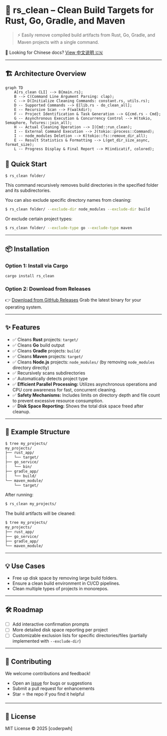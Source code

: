 # 🧹 rs_clean – Clean Build Targets for Rust, Go, Gradle, and Maven

> ⚡ Easily remove compiled build artifacts from Rust, Go, Gradle, and Maven projects with a single command.

📘 Looking for Chinese docs? [View 中文说明 🇨🇳](./README_zh.md)


---

## 🏗️ Architecture Overview

```mermaid
graph TD
    A[rs_clean CLI] --> B{main.rs};
    B --> C(Command Line Argument Parsing: clap);
    C --> D(Initialize Cleaning Commands: constant.rs, utils.rs);
    D -- Supported Commands --> E[lib.rs - do_clean_all];
    E -- Recursive Scan --> F(walkdir);
    F -- Project Identification & Task Generation --> G{cmd.rs - Cmd};
    G -- Asynchronous Execution & Concurrency Control --> H(tokio, Semaphore, futures::join_all);
    H -- Actual Cleaning Operation --> I(Cmd::run_clean);
    I -- External Command Execution --> J(tokio::process::Command);
    I -- node_modules Deletion --> K(tokio::fs::remove_dir_all);
    E -- Result Statistics & Formatting --> L(get_dir_size_async, format_size);
    L -- Progress Display & Final Report --> M(indicatif, colored);
```

## 🚀 Quick Start

```bash
$ rs_clean folder/
````

This command recursively removes build directories in the specified folder and its subdirectories.

You can also exclude specific directory names from cleaning:
```bash
$ rs_clean folder/ --exclude-dir node_modules --exclude-dir build
```
Or exclude certain project types:
```bash
$ rs_clean folder/ --exclude-type go --exclude-type maven
```

---

## 📦 Installation

### Option 1: Install via Cargo

```bash
cargo install rs_clean
```

### Option 2: Download from Releases

👉 [Download from GitHub Releases](https://github.com/pwh-pwh/rs_clean/releases)
Grab the latest binary for your operating system.

---

## ✨ Features

* ✅ Cleans **Rust** projects: `target/`
* ✅ Cleans **Go** build output
* ✅ Cleans **Gradle** projects: `build/`
* ✅ Cleans **Maven** projects: `target/`
* ✅ Cleans **Node.js** projects: `node_modules/` (by removing `node_modules` directory directly)
* ✅ Recursively scans subdirectories
* ✅ Automatically detects project type
* ✅ **Efficient Parallel Processing:** Utilizes asynchronous operations and CPU core awareness for fast, concurrent cleaning.
* ✅ **Safety Mechanisms:** Includes limits on directory depth and file count to prevent excessive resource consumption.
* ✅ **Disk Space Reporting:** Shows the total disk space freed after cleanup.

---

## 📂 Example Structure

```bash
$ tree my_projects/
my_projects/
├── rust_app/
│   └── target/
├── go_service/
│   └── bin/
├── gradle_app/
│   └── build/
└── maven_module/
    └── target/
```

After running:

```bash
$ rs_clean my_projects/
```

The build artifacts will be cleaned:

```bash
$ tree my_projects/
my_projects/
├── rust_app/
├── go_service/
├── gradle_app/
└── maven_module/
```

---

## 💡 Use Cases

* Free up disk space by removing large build folders.
* Ensure a clean build environment in CI/CD pipelines.
* Clean multiple types of projects in monorepos.

---

## 🛠 Roadmap

* [ ] Add interactive confirmation prompts
* [ ] More detailed disk space reporting per project
* [ ] Customizable exclusion lists for specific directories/files (partially implemented with `--exclude-dir`)

---

## 🤝 Contributing

We welcome contributions and feedback!

* Open an [issue](https://github.com/pwh-pwh/rs_clean/issues) for bugs or suggestions
* Submit a pull request for enhancements
* Star ⭐ the repo if you find it helpful

---

## 📄 License

MIT License © 2025 \[coderpwh]
